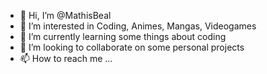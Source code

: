 - 👋 Hi, I’m @MathisBeal
- 👀 I’m interested in Coding, Animes, Mangas, Videogames
- 🌱 I’m currently learning some things about coding
- 💞️ I’m looking to collaborate on some personal projects
- 📫 How to reach me ...

<!---
MathisBeal/MathisBeal is a ✨ special ✨ repository because its `README.md` (this file) appears on your GitHub profile.
You can click the Preview link to take a look at your changes.
--->
